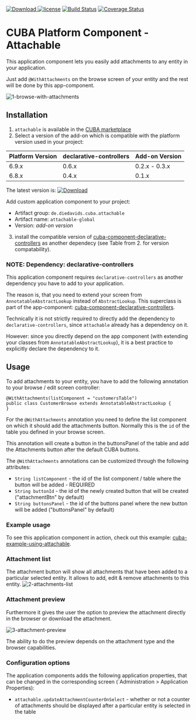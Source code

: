[ ![Download](https://api.bintray.com/packages/mariodavid/cuba-components/cuba-component-attachable/images/download.svg) ](https://bintray.com/mariodavid/cuba-components/cuba-component-attachable/_latestVersion)
[![license](https://img.shields.io/badge/license-Apache%20License%202.0-blue.svg?style=flat)](http://www.apache.org/licenses/LICENSE-2.0)
[![Build Status](https://travis-ci.org/mariodavid/cuba-component-attachable.svg?branch=master)](https://travis-ci.org/mariodavid/cuba-component-attachable)
[![Coverage Status](https://coveralls.io/repos/github/mariodavid/cuba-component-attachable/badge.svg)](https://coveralls.io/github/mariodavid/cuba-component-attachable)

# CUBA Platform Component - Attachable

This application component lets you easily add attachments to any entity in your application.


Just add `@WithAttachments` on the browse screen of your entity and the rest will be done by this app-component.

![1-browse-with-attachments](https://github.com/mariodavid/cuba-component-attachable/blob/master/img/1-browse-with-attachments.png)


## Installation

1. `attachable` is available in the [CUBA marketplace](https://www.cuba-platform.com/marketplace)
2. Select a version of the add-on which is compatible with the platform version used in your project:

| Platform Version | declarative-controllers | Add-on Version |
| ---------------- | -------------- | -------------- |
| 6.9.x            | 0.6.x          | 0.2.x - 0.3.x  |
| 6.8.x            | 0.4.x          | 0.1.x          |


The latest version is: [ ![Download](https://api.bintray.com/packages/mariodavid/cuba-components/cuba-component-attachable/images/download.svg) ](https://bintray.com/mariodavid/cuba-components/cuba-component-attachable/_latestVersion)

Add custom application component to your project:

* Artifact group: `de.diedavids.cuba.attachable`
* Artifact name: `attachable-global`
* Version: *add-on version*

3. install the compatible version of [cuba-component-declarative-controllers](https://github.com/balvi/cuba-component-declarative-controllers) as another dependecy (see Table from 2. for version compatability).


### NOTE: Dependency: declarative-controllers
This application component requires `declarative-controllers` as another dependency you have to add to your application.

The reason is, that you need to extend your screen from `AnnotatableAbstractLookup` instead of `AbstractLookup`.
This superclass is part of the app-component: [cuba-component-declarative-controllers](https://github.com/balvi/cuba-component-declarative-controllers).

Technically it is not strictly required to directly add the dependency to `declarative-controllers`, since `attachable` already has a dependency on it.

However: since you directly depend on the app component (with extending your classes from `AnnotatableAbstractLookup`), 
it is a best practice to explicitly declare the dependency to it.



## Usage

To add attachments to your entity, you have to add the following annotation to your browse / edit screen controller:

```
@WithAttachments(listComponent = "customersTable")
public class CustomerBrowse extends AnnotatableAbstractLookup {
}
```

For the `@WithAttachments` annotation you need to define the list component on which it should add the attachments button.
Normally this is the `id` of the table you defined in your browse screen.

This annotation will create a button in the buttonsPanel of the table and add the Attachments button after the default CUBA buttons.

The `@WithAttachments` annotations can be customized through the following attributes:

* `String listComponent` - the id of the list component / table where the button will be added - REQUIRED
* `String buttonId` - the id of the newly created button that will be created ("attachmentBtn" by default)
* `String buttonsPanel` - the id of the buttons panel where the new button will be added ("buttonsPanel" by default)


### Example usage
To see this application component in action, check out this example: [cuba-example-using-attachable](https://github.com/mariodavid/cuba-example-using-attachable).


### Attachment list

The attachment button will show all attachments that have been added to a particular selected entity.
It allows to add, edit & remove attachments to this entity.
![2-attachments-list](https://github.com/mariodavid/cuba-component-attachable/blob/master/img/2-attachments-list.png)

### Attachment preview
Furthermore it gives the user the option to preview the attachment directly in the browser or download the attachment.
 
![3-attachment-preview](https://github.com/mariodavid/cuba-component-attachable/blob/master/img/3-attachment-preview.png)

The ability to do the preview depends on the attachment type and the browser capabilities.

### Configuration options

The application components adds the following application properties, that can be changed in the corresponding screen (`Administration > Application Properties):

* `attachable.updateAttachmentCounterOnSelect` - whether or not a counter of attachments should be displayed after a particular entity is selected in the table

